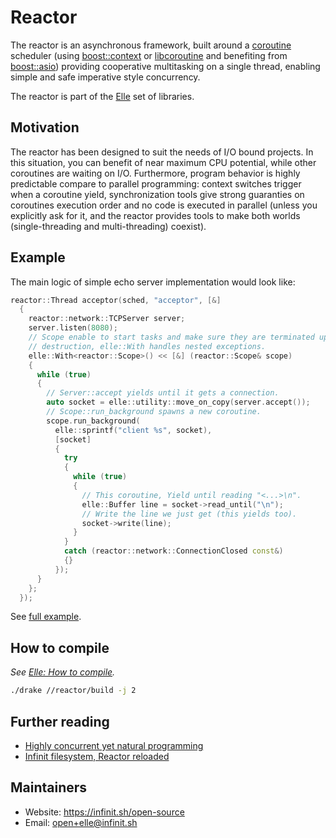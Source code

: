 # Reactor

The reactor is an asynchronous framework, built around a [coroutine](https://en.wikipedia.org/wiki/Coroutine) scheduler (using [boost::context](http://www.boost.org/doc/libs/1_62_0/libs/context/doc/html/context/overview.html) or [libcoroutine](https://github.com/stevedekorte/coroutine/tree/master) and benefiting from [boost::asio](http://www.boost.org/doc/libs/1_61_0/doc/html/boost_asio/overview.html)) providing cooperative multitasking on a single thread, enabling simple and safe imperative style concurrency.

The reactor is part of the [Elle](https://github.com/infinit/elle) set of libraries.

## Motivation

The reactor has been designed to suit the needs of I/O bound projects. In this situation, you can benefit of near maximum CPU potential, while other coroutines are waiting on I/O. Furthermore, program behavior is highly predictable compare to parallel programming: context switches trigger when a coroutine yield, synchronization tools give strong guaranties on coroutines execution order and no code is executed in parallel (unless you explicitly ask for it, and the reactor provides tools to make both worlds (single-threading and multi-threading) coexist).

## Example

The main logic of simple echo server implementation would look like:

```cpp
reactor::Thread acceptor(sched, "acceptor", [&]
  {
    reactor::network::TCPServer server;
    server.listen(8080);
    // Scope enable to start tasks and make sure they are terminated upon
    // destruction, elle::With handles nested exceptions.
    elle::With<reactor::Scope>() << [&] (reactor::Scope& scope)
    {
      while (true)
      {
        // Server::accept yields until it gets a connection.
        auto socket = elle::utility::move_on_copy(server.accept());
        // Scope::run_background spawns a new coroutine.
        scope.run_background(
          elle::sprintf("client %s", socket),
          [socket]
          {
            try
            {
              while (true)
              {
                // This coroutine, Yield until reading "<...>\n".
                elle::Buffer line = socket->read_until("\n");
                // Write the line we just get (this yields too).
                socket->write(line);
              }
            }
            catch (reactor::network::ConnectionClosed const&)
            {}
          });
      }
    };
  });
```
See [full example](examples/echo_server.cc).

## How to compile

_See [Elle: How to compile](https://github.com/infinit/elle#how-to-compile)._

```bash
./drake //reactor/build -j 2
```

## Further reading

- [Highly concurrent yet natural programming](http://www.slideshare.net/infinit-one/highly-concurrent-yet-natural-programming)
- [Infinit filesystem, Reactor reloaded](http://www.slideshare.net/infinit-one/infinit-filesystem-reactor-reloaded)

## Maintainers

 * Website: https://infinit.sh/open-source
 * Email: open+elle@infinit.sh
